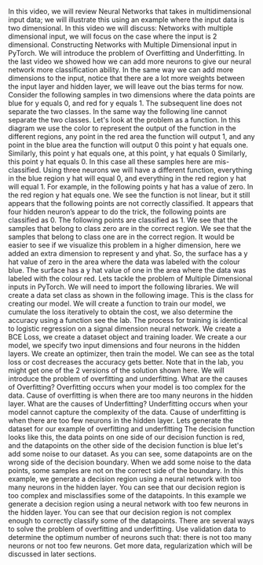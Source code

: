 In this video, we will review Neural Networks that takes in multidimensional input data; we will illustrate this using an example where the input data is two dimensional. In this video we will discuss: Networks with multiple dimensional input, we will focus on the case where the input is 2 dimensional. Constructing Networks with Multiple Dimensional input in PyTorch. We will introduce the problem of Overfitting and Underfitting. In the last video we showed how we can add more neurons to give our neural network more classification ability. In the same way we can add more dimensions to the input, notice that there are a lot more weights between the input layer and hidden layer, we will leave out the bias terms for now. Consider the following samples in two dimensions where the data points are blue for y equals 0, and red for y equals 1. The subsequent line does not separate the two classes. In the same way the following line cannot separate the two classes. Let's look at the problem as a function. In this diagram we use the color to represent the output of the function in the different regions, any point in the red area the function will output 1, and any point in the blue area the function will output 0 this point y hat equals one. Similarly, this point y hat equals one, at this point, y hat equals 0 Similarly, this point y hat equals 0. In this case all these samples here are mis-classified. Using three neurons we will have a different function, everything in the blue region y hat will equal 0, and everything in the red region y hat will equal 1. For example, in the following points y hat has a value of zero. In the red region y hat equals one. We see the function is not linear, but it still appears that the following points are not correctly classified. It appears that four hidden neuron’s appear to do the trick, the following points are classified as 0. The following points are classified as 1. We see that the samples that belong to class zero are in the correct region. We see that the samples that belong to class one are in the correct region. It would be easier to see if we visualize this problem in a higher dimension, here we added an extra dimension to represent y and yhat. So, the surface has a y hat value of zero in the area where the data was labeled with the colour blue. The surface has a y hat value of one in the area where the data was labeled with the colour red. Lets tackle the problem of Multiple Dimensional inputs in PyTorch. We will need to import the following libraries. We will create a data set class as shown in the following image. This is the class for creating our model. We will create a function to train our model, we cumulate the loss iteratively to obtain the cost, we also determine the accuracy using a function see the lab. The process for training is identical to logistic regression on a signal dimension neural network. We create a BCE Loss, we create a dataset object and training loader. We create a our model, we specify two input dimensions and four neurons in the hidden layers. We create an optimizer, then train the model. We can see as the total loss or cost decreases the accuracy gets better. Note that in the lab, you might get one of the 2 versions of the solution shown here. We will introduce the problem of overfitting and underfitting. What are the causes of Overfitting? Overfitting occurs when your model is too complex for the data. Cause of overfitting is when there are too many neurons in the hidden layer. What are the causes of Underfitting? Underfitting occurs when your model cannot capture the complexity of the data. Cause of underfitting is when there are too few neurons in the hidden layer. Lets generate the dataset for our example of overfitting and underfitting The decision function looks like this, the data points on one side of our decision function is red, and the datapoints on the other side of the decision function is blue let's add some noise to our dataset. As you can see, some datapoints are on the wrong side of the decision boundary. When we add some noise to the data points, some samples are not on the correct side of the boundary. In this example, we generate a decision region using a neural network with too many neurons in the hidden layer. You can see that our decision region is too complex and misclassifies some of the datapoints. In this example we generate a decision region using a neural network with too few neurons in the hidden layer. You can see that our decision region is not complex enough to correctly classify some of the datapoints. There are several ways to solve the problem of overfitting and underfitting. Use validation data to determine the optimum number of neurons such that: there is not too many neurons or not too few neurons. Get more data, regularization which will be discussed in later sections.
